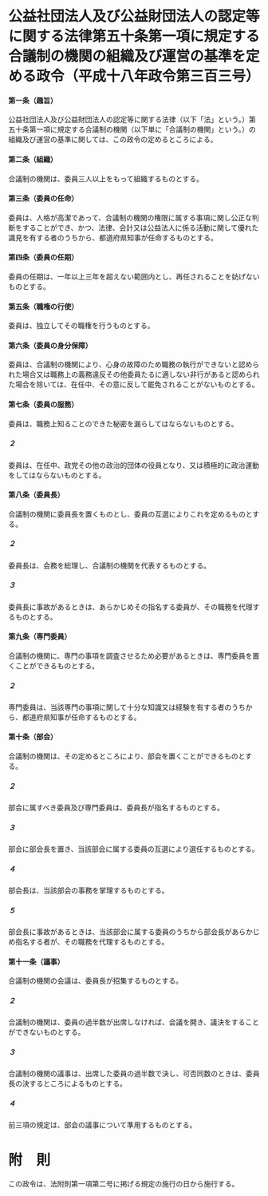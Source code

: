 # 公益社団法人及び公益財団法人の認定等に関する法律第五十条第一項に規定する合議制の機関の組織及び運営の基準を定める政令（平成十八年政令第三百三号）
#### 第一条（趣旨）
公益社団法人及び公益財団法人の認定等に関する法律（以下「法」という。）第五十条第一項に規定する合議制の機関（以下単に「合議制の機関」という。）の組織及び運営の基準に関しては、この政令の定めるところによる。
#### 第二条（組織）
合議制の機関は、委員三人以上をもって組織するものとする。
#### 第三条（委員の任命）
委員は、人格が高潔であって、合議制の機関の権限に属する事項に関し公正な判断をすることができ、かつ、法律、会計又は公益法人に係る活動に関して優れた識見を有する者のうちから、都道府県知事が任命するものとする。
#### 第四条（委員の任期）
委員の任期は、一年以上三年を超えない範囲内とし、再任されることを妨げないものとする。
#### 第五条（職権の行使）
委員は、独立してその職権を行うものとする。
#### 第六条（委員の身分保障）
委員は、合議制の機関により、心身の故障のため職務の執行ができないと認められた場合又は職務上の義務違反その他委員たるに適しない非行があると認められた場合を除いては、在任中、その意に反して罷免されることがないものとする。
#### 第七条（委員の服務）
委員は、職務上知ることのできた秘密を漏らしてはならないものとする。
##### ２
委員は、在任中、政党その他の政治的団体の役員となり、又は積極的に政治運動をしてはならないものとする。
#### 第八条（委員長）
合議制の機関に委員長を置くものとし、委員の互選によりこれを定めるものとする。
##### ２
委員長は、会務を総理し、合議制の機関を代表するものとする。
##### ３
委員長に事故があるときは、あらかじめその指名する委員が、その職務を代理するものとする。
#### 第九条（専門委員）
合議制の機関に、専門の事項を調査させるため必要があるときは、専門委員を置くことができるものとする。
##### ２
専門委員は、当該専門の事項に関して十分な知識又は経験を有する者のうちから、都道府県知事が任命するものとする。
#### 第十条（部会）
合議制の機関は、その定めるところにより、部会を置くことができるものとする。
##### ２
部会に属すべき委員及び専門委員は、委員長が指名するものとする。
##### ３
部会に部会長を置き、当該部会に属する委員の互選により選任するものとする。
##### ４
部会長は、当該部会の事務を掌理するものとする。
##### ５
部会長に事故があるときは、当該部会に属する委員のうちから部会長があらかじめ指名する者が、その職務を代理するものとする。
#### 第十一条（議事）
合議制の機関の会議は、委員長が招集するものとする。
##### ２
合議制の機関は、委員の過半数が出席しなければ、会議を開き、議決をすることができないものとする。
##### ３
合議制の機関の議事は、出席した委員の過半数で決し、可否同数のときは、委員長の決するところによるものとする。
##### ４
前三項の規定は、部会の議事について準用するものとする。
# 附　則
この政令は、法附則第一項第二号に掲げる規定の施行の日から施行する。
